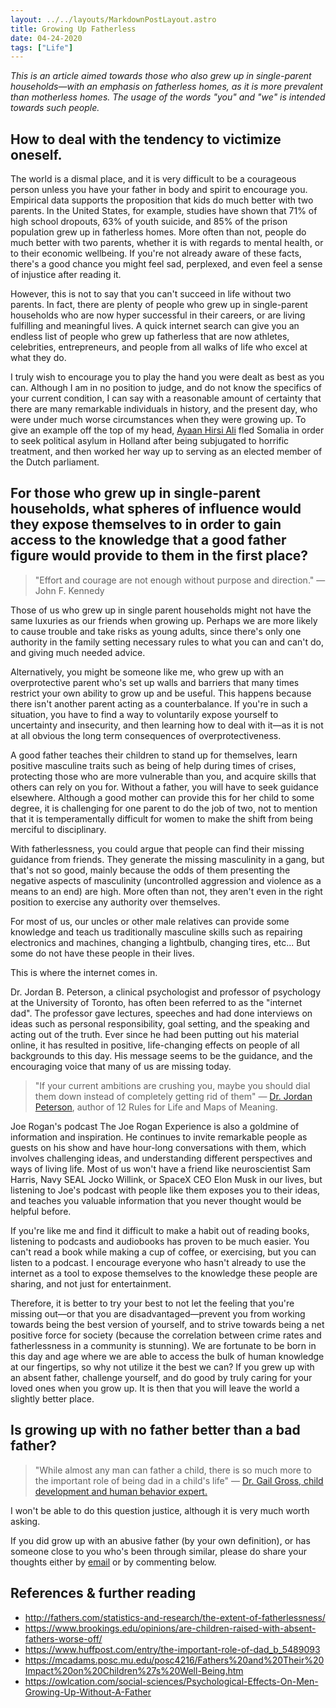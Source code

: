 ```yaml
---
layout: ../../layouts/MarkdownPostLayout.astro
title: Growing Up Fatherless
date: 04-24-2020
tags: ["Life"]
---
```


*This is an article aimed towards those who also grew up in single-parent households—with an emphasis on fatherless homes, as it is more prevalent than motherless homes. The usage of the words "you" and "we" is intended towards such people.*


## How to deal with the tendency to victimize oneself.

The world is a dismal place, and it is very difficult to be a courageous person unless you have your father in body and spirit to encourage you. Empirical data supports the proposition that kids do much better with two parents. In the United States, for example, studies have shown that 71% of high school dropouts, 63% of youth suicide, and 85% of the prison population grew up in fatherless homes. More often than not, people do much better with two parents, whether it is with regards to mental health, or to their economic wellbeing. If you're not already aware of these facts, there's a good chance you might feel sad, perplexed, and even feel a sense of injustice after reading it. 

However, this is not to say that you can't succeed in life without two parents. In fact, there are plenty of people who grew up in single-parent households who are now hyper successful in their careers, or are living fulfilling and meaningful lives. A quick internet search can give you an endless list of people who grew up fatherless that are now athletes, celebrities, entrepreneurs, and people from all walks of life who excel at what they do. 

I truly wish to encourage you to play the hand you were dealt as best as you can. Although I am in no position to judge, and do not know the specifics of your current condition, I can say with a reasonable amount of certainty that there are many remarkable individuals in history, and the present day, who were under much worse circumstances when they were growing up. To give an example off the top of my head, [Ayaan Hirsi Ali](https://www.theahafoundation.org/ayaan-hirsi-ali-founder-of-the-aha-foundation/) fled Somalia in order to seek political asylum in Holland after being subjugated to horrific treatment, and then worked her way up to serving as an elected member of the Dutch parliament. 


## For those who grew up in single-parent households, what spheres of influence would they expose themselves to in order to gain access to the knowledge that a good father figure would provide to them in the first place?

> "Effort and courage are not enough without purpose and direction." — John F. Kennedy

Those of us who grew up in single parent households might not have the same luxuries as our friends when growing up. Perhaps we are more likely to cause trouble and take risks as young adults, since there's only one authority in the family setting necessary rules to what you can and can't do, and giving much needed advice. 
 
Alternatively, you might be someone like me, who grew up with an overprotective parent who's set up walls and barriers that many times restrict your own ability to grow up and be useful. This happens because there isn't another parent acting as a counterbalance. If you're in such a situation, you have to find a way to voluntarily expose yourself to uncertainty and insecurity, and then learning how to deal with it—as it is not at all obvious the long term consequences of overprotectiveness.
 
A good father teaches their children to stand up for themselves, learn positive masculine traits such as being of help during times of crises, protecting those who are more vulnerable than you, and acquire skills that others can rely on you for. Without a father, you will have to seek guidance elsewhere. Although a good mother can provide this for her child to some degree, it is challenging for one parent to do the job of two, not to mention that it is temperamentally difficult for women to make the shift from being merciful to disciplinary.
 
With fatherlessness, you could argue that people can find their missing guidance from friends. They generate the missing masculinity in a gang, but that's not so good, mainly because the odds of them presenting the negative aspects of masculinity (uncontrolled aggression and violence as a means to an end) are high. More often than not, they aren't even in the right position to exercise any authority over themselves.
 
For most of us, our uncles or other male relatives can provide some knowledge and teach us traditionally masculine skills such as repairing electronics and machines, changing a lightbulb, changing tires, etc... But some do not have these people in their lives. 
 
This is where the internet comes in.
 
Dr. Jordan B. Peterson, a clinical psychologist and professor of psychology at the University of Toronto, has often been referred to as the "internet dad". The professor gave lectures, speeches and had done interviews on ideas such as personal responsibility, goal setting, and the speaking and acting out of the truth. Ever since he had been putting out his material online, it has resulted in positive, life-changing effects on people of all backgrounds to this day. His message seems to be the guidance, and the encouraging voice that many of us are missing today.

>"If your current ambitions are crushing you, maybe you should dial them down instead of completely getting rid of them" — [Dr. Jordan Peterson](https://www.jordanbpeterson.com), author of 12 Rules for Life and Maps of Meaning.

Joe Rogan's podcast The Joe Rogan Experience is also a goldmine of information and inspiration. He continues to invite remarkable people as guests on his show and have hour-long conversations with them, which involves challenging ideas, and understanding different perspectives and ways of living life. Most of us won't have a friend like neuroscientist Sam Harris, Navy SEAL Jocko Willink, or SpaceX CEO Elon Musk in our lives, but listening to Joe's podcast with people like them exposes you to their ideas, and teaches you valuable information that you never thought would be helpful before. 

If you're like me and find it difficult to make a habit out of reading books, listening to podcasts and audiobooks has proven to be much easier. You can't read a book while making a cup of coffee, or exercising, but you can listen to a podcast. I encourage everyone who hasn't already to use the internet as a tool to expose themselves to the knowledge these people are sharing, and not just for entertainment.

Therefore, it is better to try your best to not let the feeling that you're missing out—or that you are disadvantaged—prevent you from working towards being the best version of yourself, and to strive towards being a net positive force for society (because the correlation between crime rates and fatherlessness in a community is stunning). We are fortunate to be born in this day and age where we are able to access the bulk of human knowledge at our fingertips, so why not utilize it the best we can? If you grew up with an absent father, challenge yourself, and do good by truly caring for your loved ones when you grow up. It is then that you will leave the world a slightly better place.


## Is growing up with no father better than a bad father?

> "While almost any man can father a child, there is so much more to the important role of being dad in a child's life" — [Dr. Gail Gross, child development and human behavior expert.](https://www.huffpost.com/author/dr-gail-gross)

I won't be able to do this question justice, although it is very much worth asking.

If you did grow up with an abusive father (by your own definition), or has someone close to you who's been through similar, please do share your thoughts either by [email](mailto:masayashida@gmail.com) or by commenting below. 


## References & further reading

* http://fathers.com/statistics-and-research/the-extent-of-fatherlessness/
* https://www.brookings.edu/opinions/are-children-raised-with-absent-fathers-worse-off/
* https://www.huffpost.com/entry/the-important-role-of-dad_b_5489093
* https://mcadams.posc.mu.edu/posc4216/Fathers%20and%20Their%20Impact%20on%20Children%27s%20Well-Being.htm
* https://owlcation.com/social-sciences/Psychological-Effects-On-Men-Growing-Up-Without-A-Father

